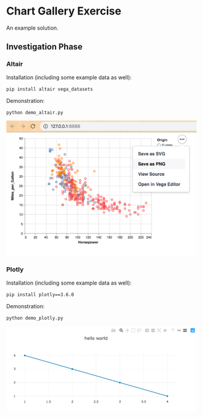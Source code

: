 # Chart Gallery Exercise

An example solution.

## Investigation Phase

### Altair

Installation (including some example data as well):

```sh
pip install altair vega_datasets
```

Demonstration:

```sh
python demo_altair.py
```

![](/images/demo_altair.png)


### Plotly

Installation (including some example data as well):

```sh
pip install plotly==3.6.0
```

Demonstration:

```sh
python demo_plotly.py
```

![](/images/demo_plotly.png)
